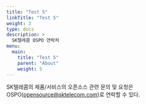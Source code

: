 ```yaml
---
title: "Test 5"
linkTitle: "Test 5"
weight: 3
type: docs
description: >
  SK텔레콤 OSPO 연락처
menu:
  main:
    title: "Test 5"
    parent: "About"
    weight: 5
---
```


SK텔레콤의 제품/서비스의 오픈소스 관련 문의 및 요청은 OSPO(opensource@sktelecom.com)로 연락할 수 있다.
